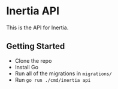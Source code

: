 # Inertia API

This is the API for Inertia.

## Getting Started

- Clone the repo
- Install Go
- Run all of the migrations in `migrations/`
- Run `go run ./cmd/inertia api`
